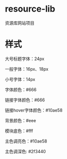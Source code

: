# resource-lib
资源库网站项目

# 样式
大号标题字体：24px

一般字体：16px、18px

小号字体：14px


字体颜色：#666

链接字体颜色：#666

链接hover字体颜色：#10ae58

背景颜色：#eee

模块底色：#fff

主色调亮色：#10ae58

主色调深色: #2f3440